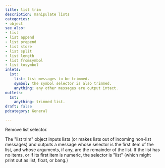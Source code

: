 ```yaml
---
title: list trim
description: manipulate lists
categories:
- object
see_also:
- list
- list append
- list prepend
- list store
- list split
- list length
- list fromsymbol
- list tosymbol
inlets:
  1st: 
    list: list messages to be trimmed.
    symbol: the symbol selector is also trimmed.
    anything: any other messages are output intact.
outlets:
  1st:
    anything: trimmed list.
draft: false
pdcategory: General

---
```

Remove list selector.

The "list trim" object inputs lists (or makes lists out of incoming non-list messages) and outputs a message whose selector is the first item of the list, and whose arguments, if any, are the remainder of the list. If the list has no items, or if its first item is numeric, the selector is "list" (which might print out as list, float, or bang.)
